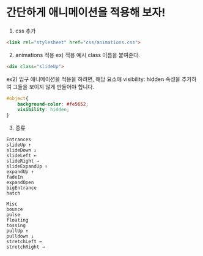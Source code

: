 # 간단하게 애니메이션을 적용해 보자!

1. css 추가
```html
<link rel="stylesheet" href="css/animations.css">
```

2. animations 적용 
ex) 적용 예시 class 이름을 붙여준다.
```html
<div class="slideUp">
``` 
ex2) 입구 애니메이션을 적용을 하려면,
해당 요소에 visibility: hidden 속성을 추가하여 그들을 보이지 않게 만들어야 합니다.
```css
#object{
	background-color: #fe5652;
	visibility: hidden;
}
```

3. 종류
```
Entrances
slideUp ↑ 
slideDown ↓ 
slideLeft ← 
slideRight → 
slideExpandUp ↑ 
expandUp ↑ 
fadeIn
expandOpen 
bigEntrance 
hatch
```
```
Misc
bounce 
pulse 
floating 
tossing 
pullUp ↑ 
pulldown ↓ 
stretchLeft ← 
stretchRight →
```